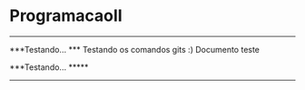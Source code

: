 # ProgramacaoII

***

***Testando... ***
Testando os comandos gits :) 
Documento teste 

***Testando... ***** 
 

****



